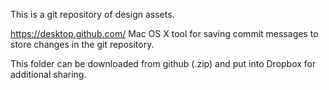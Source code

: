 This is a git repository of design assets.

https://desktop.github.com/
Mac OS X tool for saving commit messages to store changes in the git repository.

This folder can be downloaded from github (.zip) and put into Dropbox for additional sharing.
